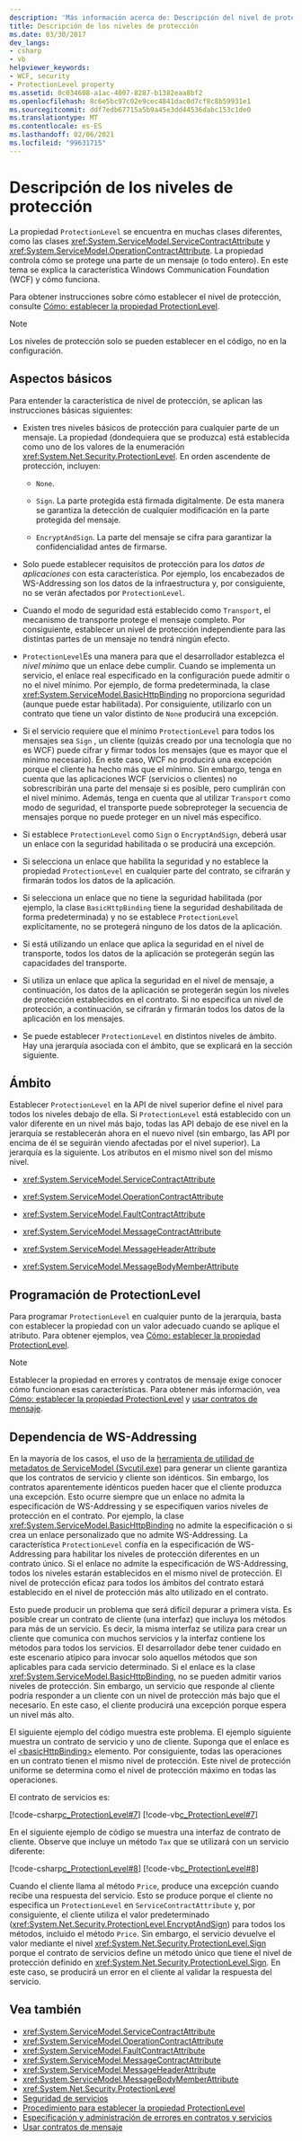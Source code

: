 ```yaml
---
description: 'Más información acerca de: Descripción del nivel de protección'
title: Descripción de los niveles de protección
ms.date: 03/30/2017
dev_langs:
- csharp
- vb
helpviewer_keywords:
- WCF, security
- ProtectionLevel property
ms.assetid: 0c034608-a1ac-4007-8287-b1382eaa8bf2
ms.openlocfilehash: 8c6e5bc97c02e9cec4841dac0d7cf8c8b59931e1
ms.sourcegitcommit: ddf7edb67715a5b9a45e3dd44536dabc153c1de0
ms.translationtype: MT
ms.contentlocale: es-ES
ms.lasthandoff: 02/06/2021
ms.locfileid: "99631715"
---
```

# <a name="understanding-protection-level"></a>Descripción de los niveles de protección

La propiedad `ProtectionLevel` se encuentra en muchas clases diferentes, como las clases <xref:System.ServiceModel.ServiceContractAttribute> y <xref:System.ServiceModel.OperationContractAttribute>. La propiedad controla cómo se protege una parte de un mensaje (o todo entero). En este tema se explica la característica Windows Communication Foundation (WCF) y cómo funciona.

Para obtener instrucciones sobre cómo establecer el nivel de protección, consulte [Cómo: establecer la propiedad ProtectionLevel](how-to-set-the-protectionlevel-property.md).

> [!NOTE]
> Los niveles de protección solo se pueden establecer en el código, no en la configuración.

## <a name="basics"></a>Aspectos básicos

Para entender la característica de nivel de protección, se aplican las instrucciones básicas siguientes:

- Existen tres niveles básicos de protección para cualquier parte de un mensaje. La propiedad (dondequiera que se produzca) está establecida como uno de los valores de la enumeración <xref:System.Net.Security.ProtectionLevel>. En orden ascendente de protección, incluyen:

  - `None`.

  - `Sign`. La parte protegida está firmada digitalmente. De esta manera se garantiza la detección de cualquier modificación en la parte protegida del mensaje.

  - `EncryptAndSign`. La parte del mensaje se cifra para garantizar la confidencialidad antes de firmarse.

- Solo puede establecer requisitos de protección para los *datos de aplicaciones* con esta característica. Por ejemplo, los encabezados de WS-Addressing son los datos de la infraestructura y, por consiguiente, no se verán afectados por `ProtectionLevel`.

- Cuando el modo de seguridad está establecido como `Transport`, el mecanismo de transporte protege el mensaje completo. Por consiguiente, establecer un nivel de protección independiente para las distintas partes de un mensaje no tendrá ningún efecto.

- `ProtectionLevel`Es una manera para que el desarrollador establezca el *nivel mínimo* que un enlace debe cumplir. Cuando se implementa un servicio, el enlace real especificado en la configuración puede admitir o no el nivel mínimo. Por ejemplo, de forma predeterminada, la clase <xref:System.ServiceModel.BasicHttpBinding> no proporciona seguridad (aunque puede estar habilitada). Por consiguiente, utilizarlo con un contrato que tiene un valor distinto de `None` producirá una excepción.

- Si el servicio requiere que el mínimo `ProtectionLevel` para todos los mensajes sea `Sign` , un cliente (quizás creado por una tecnología que no es WCF) puede cifrar y firmar todos los mensajes (que es mayor que el mínimo necesario). En este caso, WCF no producirá una excepción porque el cliente ha hecho más que el mínimo. Sin embargo, tenga en cuenta que las aplicaciones WCF (servicios o clientes) no sobrescribirán una parte del mensaje si es posible, pero cumplirán con el nivel mínimo. Además, tenga en cuenta que al utilizar `Transport` como modo de seguridad, el transporte puede sobreproteger la secuencia de mensajes porque no puede proteger en un nivel más específico.

- Si establece `ProtectionLevel` como `Sign` o `EncryptAndSign`, deberá usar un enlace con la seguridad habilitada o se producirá una excepción.

- Si selecciona un enlace que habilita la seguridad y no establece la propiedad `ProtectionLevel` en cualquier parte del contrato, se cifrarán y firmarán todos los datos de la aplicación.

- Si selecciona un enlace que no tiene la seguridad habilitada (por ejemplo, la clase `BasicHttpBinding` tiene la seguridad deshabilitada de forma predeterminada) y no se establece `ProtectionLevel` explícitamente, no se protegerá ninguno de los datos de la aplicación.

- Si está utilizando un enlace que aplica la seguridad en el nivel de transporte, todos los datos de la aplicación se protegerán según las capacidades del transporte.

- Si utiliza un enlace que aplica la seguridad en el nivel de mensaje, a continuación, los datos de la aplicación se protegerán según los niveles de protección establecidos en el contrato. Si no especifica un nivel de protección, a continuación, se cifrarán y firmarán todos los datos de la aplicación en los mensajes.

- Se puede establecer `ProtectionLevel` en distintos niveles de ámbito. Hay una jerarquía asociada con el ámbito, que se explicará en la sección siguiente.

## <a name="scoping"></a>Ámbito

Establecer `ProtectionLevel` en la API de nivel superior define el nivel para todos los niveles debajo de ella. Si `ProtectionLevel` está establecido con un valor diferente en un nivel más bajo, todas las API debajo de ese nivel en la jerarquía se restablecerán ahora en el nuevo nivel (sin embargo, las API por encima de él se seguirán viendo afectadas por el nivel superior). La jerarquía es la siguiente. Los atributos en el mismo nivel son del mismo nivel.

- <xref:System.ServiceModel.ServiceContractAttribute>

- <xref:System.ServiceModel.OperationContractAttribute>

- <xref:System.ServiceModel.FaultContractAttribute>

- <xref:System.ServiceModel.MessageContractAttribute>

- <xref:System.ServiceModel.MessageHeaderAttribute>

- <xref:System.ServiceModel.MessageBodyMemberAttribute>

## <a name="programming-protectionlevel"></a>Programación de ProtectionLevel

Para programar `ProtectionLevel` en cualquier punto de la jerarquía, basta con establecer la propiedad con un valor adecuado cuando se aplique el atributo. Para obtener ejemplos, vea [Cómo: establecer la propiedad ProtectionLevel](how-to-set-the-protectionlevel-property.md).

> [!NOTE]
> Establecer la propiedad en errores y contratos de mensaje exige conocer cómo funcionan esas características. Para obtener más información, vea [Cómo: establecer la propiedad ProtectionLevel](how-to-set-the-protectionlevel-property.md) y [usar contratos de mensaje](./feature-details/using-message-contracts.md).

## <a name="ws-addressing-dependency"></a>Dependencia de WS-Addressing

En la mayoría de los casos, el uso de la [herramienta de utilidad de metadatos de ServiceModel (Svcutil.exe)](servicemodel-metadata-utility-tool-svcutil-exe.md) para generar un cliente garantiza que los contratos de servicio y cliente son idénticos. Sin embargo, los contratos aparentemente idénticos pueden hacer que el cliente produzca una excepción. Esto ocurre siempre que un enlace no admita la especificación de WS-Addressing y se especifiquen varios niveles de protección en el contrato. Por ejemplo, la clase <xref:System.ServiceModel.BasicHttpBinding> no admite la especificación o si crea un enlace personalizado que no admite WS-Addressing. La característica `ProtectionLevel` confía en la especificación de WS-Addressing para habilitar los niveles de protección diferentes en un contrato único. Si el enlace no admite la especificación de WS-Addressing, todos los niveles estarán establecidos en el mismo nivel de protección. El nivel de protección eficaz para todos los ámbitos del contrato estará establecido en el nivel de protección más alto utilizado en el contrato.

Esto puede producir un problema que será difícil depurar a primera vista. Es posible crear un contrato de cliente (una interfaz) que incluya los métodos para más de un servicio. Es decir, la misma interfaz se utiliza para crear un cliente que comunica con muchos servicios y la interfaz contiene los métodos para todos los servicios. El desarrollador debe tener cuidado en este escenario atípico para invocar solo aquellos métodos que son aplicables para cada servicio determinado. Si el enlace es la clase <xref:System.ServiceModel.BasicHttpBinding>, no se pueden admitir varios niveles de protección. Sin embargo, un servicio que responde al cliente podría responder a un cliente con un nivel de protección más bajo que el necesario. En este caso, el cliente producirá una excepción porque espera un nivel más alto.

El siguiente ejemplo del código muestra este problema. El ejemplo siguiente muestra un contrato de servicio y uno de cliente. Suponga que el enlace es el [\<basicHttpBinding>](../configure-apps/file-schema/wcf/basichttpbinding.md) elemento. Por consiguiente, todas las operaciones en un contrato tienen el mismo nivel de protección. Este nivel de protección uniforme se determina como el nivel de protección máximo en todas las operaciones.

El contrato de servicios es:

[!code-csharp[c_ProtectionLevel#7](../../../samples/snippets/csharp/VS_Snippets_CFX/c_protectionlevel/cs/source.cs#7)]
[!code-vb[c_ProtectionLevel#7](../../../samples/snippets/visualbasic/VS_Snippets_CFX/c_protectionlevel/vb/source.vb#7)]

En el siguiente ejemplo de código se muestra una interfaz de contrato de cliente. Observe que incluye un método `Tax` que se utilizará con un servicio diferente:

[!code-csharp[c_ProtectionLevel#8](../../../samples/snippets/csharp/VS_Snippets_CFX/c_protectionlevel/cs/source.cs#8)]
[!code-vb[c_ProtectionLevel#8](../../../samples/snippets/visualbasic/VS_Snippets_CFX/c_protectionlevel/vb/source.vb#8)]

Cuando el cliente llama al método `Price`, produce una excepción cuando recibe una respuesta del servicio. Esto se produce porque el cliente no especifica un `ProtectionLevel` en `ServiceContractAttribute` y, por consiguiente, el cliente utiliza el valor predeterminado (<xref:System.Net.Security.ProtectionLevel.EncryptAndSign>) para todos los métodos, incluido el método `Price`. Sin embargo, el servicio devuelve el valor mediante el nivel <xref:System.Net.Security.ProtectionLevel.Sign> porque el contrato de servicios define un método único que tiene el nivel de protección definido en <xref:System.Net.Security.ProtectionLevel.Sign>. En este caso, se producirá un error en el cliente al validar la respuesta del servicio.

## <a name="see-also"></a>Vea también

- <xref:System.ServiceModel.ServiceContractAttribute>
- <xref:System.ServiceModel.OperationContractAttribute>
- <xref:System.ServiceModel.FaultContractAttribute>
- <xref:System.ServiceModel.MessageContractAttribute>
- <xref:System.ServiceModel.MessageHeaderAttribute>
- <xref:System.ServiceModel.MessageBodyMemberAttribute>
- <xref:System.Net.Security.ProtectionLevel>
- [Seguridad de servicios](securing-services.md)
- [Procedimiento para establecer la propiedad ProtectionLevel](how-to-set-the-protectionlevel-property.md)
- [Especificación y administración de errores en contratos y servicios](specifying-and-handling-faults-in-contracts-and-services.md)
- [Usar contratos de mensaje](./feature-details/using-message-contracts.md)
